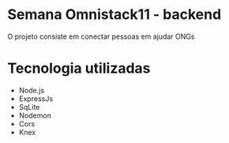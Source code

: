 # Semana Omnistack11 - backend

O projeto consiste em conectar pessoas em ajudar ONGs

# Tecnologia utilizadas

- Node.js	
- ExpressJs	
- SqLite	
- Nodemon	
- Cors	
- Knex	
